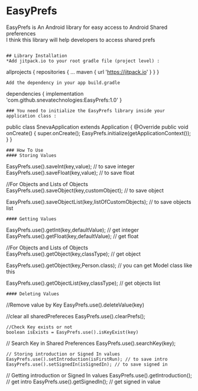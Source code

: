 # EasyPrefs

EasyPrefs is An Android library for easy access to Android Shared preferences<br>
I think this library will help developers to access shared prefs
 ```

## Library Installation
*Add jitpack.io to your root gradle file (project level) :
```
allprojects {
 	repositories {
 		...
 		maven { url 'https://jitpack.io' }
 	}
 }
 ```
 Add the dependency in your app build.gradle
 ```
dependencies {
   implementation 'com.github.snevatechnologies:EasyPrefs:1.0'
}
 ```
### You need to initialize the EasyPrefs library inside your application class :
 ```
public class SnevaApplication extends Application {
    @Override
    public void onCreate() {
        super.onCreate();
        EasyPrefs.initialize(getApplicationContext());
    }
}
 ```
### How To Use
#### Storing Values
 ```
EasyPrefs.use().saveInt(key,value); // to save integer
EasyPrefs.use().saveFloat(key,value); // to save float

//For Objects and Lists of Objects
EasyPrefs.use().saveObject(key,customObject); // to save object

EasyPrefs.use().saveObjectList(key,listOfCustomObjects); // to save objects list
 ```
#### Getting Values
 ```
EasyPrefs.use().getInt(key,defaultValue); // get integer
EasyPrefs.use().getFloat(key,defaultValue); // get float

//For Objects and Lists of Objects
EasyPrefs.use().getObject(key,classType); // get object

EasyPrefs.use().getObject(key,Person.class); // you can get Model class like this

EasyPrefs.use().getObjectList(key,classType); // get objects list
 ```
#### Deleting Values
 ```
//Remove value by Key
EasyPrefs.use().deleteValue(key)

//clear all sharedPrefereces
EasyPrefs.use().clearPrefs();
 ```
//Check Key exists or not
boolean isExists = EasyPrefs.use().isKeyExist(key)
```
// Search Key in Shared Preferences
EasyPrefs.use().searchKey(key);
```
// Storing introduction or Signed In values
EasyPrefs.use().setIntroduction(isFirstRun); // to save intro
EasyPrefs.use().setSignedIn(isSignedIn); // to save signed in
```
// Getting introduction or Signed In values
EasyPrefs.use().getIntroduction(); // get intro
EasyPrefs.use().getSignedIn(); // get signed in value
 ```
